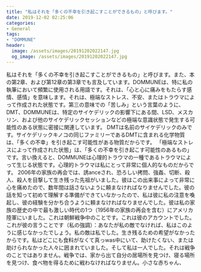 ```yaml
---
title: "私はそれを「多くの不幸を引き起こすことができるもの」と呼びます。"
date: 2019-12-02 02:25:06
categories:
- General
tags:
- "DOMMUNE"
header:
  image: /assets/images/20191202022147.jpg
  og_image: /assets/images/20191202022147.jpg
---
```


私はそれを「多くの不幸を引き起こすことができるもの」と呼びます。また、本の第2章、および第12章の第3章でも言及しています。DOMMUNEは、特に私の執筆において頻繁に使用される用語です。それは、「心と心に痛みをもたらす感情、感情」を意味します。それは、極端なストレス、不安、またはトラウマによって作成された状態です。第三の意味での「苦しみ」という言葉のように、DMT、DOMMUNEは、特定のサイケデリックの影響下にある間、LSD、メスカリン、および他のサイケデリックセッションなどの極端な意識状態で発生する可能性のある状態に密接に関連しています。 DMTは名前のサイケデリックのみです。サイケデリックキノコの同じファミリーであるDMTに含まれる化学物質は、「多くの不幸」を引き起こす可能性がある物質だからです。 「極端なストレスによって作成された状態」は、「多くの不幸を引き起こす可能性のあるもの」です。言い換えると、DOMMUNEは心理的トラウマの一種であるトラウマによって生じる状態です。心理的トラウマは私にとって非常に個人的なものだからです。 2006年の家族の再会では、誘anceされ、恐ろしい拷問、強姦、切断、殺人、殺人を目撃して生き残った先祖がいました。彼はこの出来事によって非常に心を痛めたので、数年間は話さないように頼まなければなりませんでした。彼の話を知って初めて理解する準備ができていなかったので、私は彼に私の注意を喚起し、彼の経験を分かち合うように頼まなければなりませんでした。彼は私の家族の歴史の中で最も激しい時代の1つ（1956年の家族の再会を含む）にアメリカ陸軍にいました。これは朝鮮戦争中のことです。これは彼のアカウントでした。これが彼の言うことです（私の強調）：あなたが私の敵でなければ、私はこのように感じなかったでしょう。私の敵は私でした。生き残るための希望がなかったからです。私はどこにも食料がなくて真っwas中にいて、助けたくない、または助けられなかった人々に囲まれていました。そして私は一人でした。それは戦争のことではありません。戦争では、家から出て自分の居場所を見つけ、寝る場所を見つけ、食べ物を得るために戦わなければなりません。小さな赤ちゃん、
